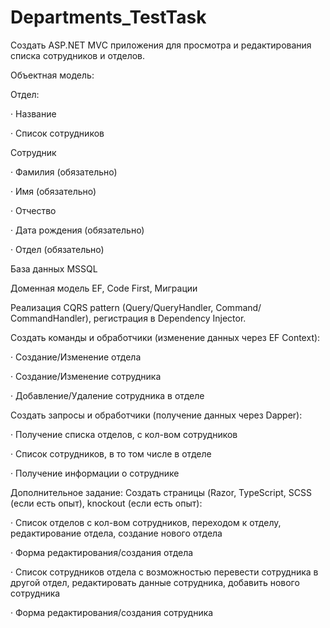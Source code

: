 # Departments_TestTask
Создать ASP.NET MVС приложения для просмотра и редактирования списка сотрудников и отделов.

Объектная модель:

Отдел:

·        Название

·        Список сотрудников

Сотрудник

·        Фамилия (обязательно)

·        Имя (обязательно)

·        Отчество

·        Дата рождения (обязательно)

·        Отдел (обязательно)

База данных MSSQL

Доменная модель EF, Code First, Миграции

Реализация CQRS pattern (Query/QueryHandler, Command/ CommandHandler), регистрация в Dependency Injector.

Создать команды и обработчики (изменение данных через EF Context):

·        Создание/Изменение отдела

·        Создание/Изменение сотрудника

·        Добавление/Удаление сотрудника в отделе

Создать запросы и обработчики (получение данных через Dapper):

·        Получение списка отделов, с кол-вом сотрудников

·        Список сотрудников, в то том числе в отделе

·        Получение информации о сотруднике

Дополнительное задание:
Создать страницы (Razor, TypeScript, SCSS (если есть опыт), knockout (если есть опыт):

·        Список отделов с кол-вом сотрудников, переходом к отделу, редактирование отдела, создание нового отдела

·        Форма редактирования/создания отдела

·        Список сотрудников отдела с возможностью перевести сотрудника в другой отдел, редактировать данные сотрудника, добавить нового сотрудника

·        Форма редактирования/создания сотрудника
